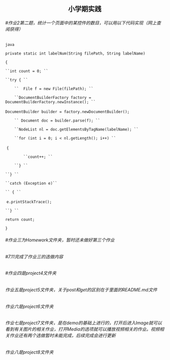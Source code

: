 ## <center>小学期实践 </center>

###### #作业2第二题，统计一个页面中的某控件的数目，可以用以下代码实现（网上查阅获得）

 ``java ``

 ``private static int labelNum(String filePath, String labelName) ``

 ``{ ``

 	``int count = 0; ``

 	``try { ``

 		``	File f = new File(filePath); ``

 		``DocumentBuilderFactory factory = DocumentBuilderFactory.newInstance(); ``

​	 	``DocumentBuilder builder = factory.newDocumentBuilder();``

 		`` Document doc = builder.parse(f); `` 

 		``NodeList nl = doc.getElementsByTagName(labelName); ``

 		``for (int i = 0; i < nl.getLength(); i++) ``

​	 	``{ ``

 			``count++; ``

 		``} ``

 	``} ``

 	``catch (Exception e)``

 	`` { `` 

​		 ``e.printStackTrace(); `` 

 	``} `` 

 ``return count; ``

 ``} ``

###### #作业三为Homework文件夹，暂时还未做好第三个作业

###### #7.11完成了作业三的选做内容

###### #作业四是project4文件夹

###### 作业五是project5文件夹，关于post和get的区别在于里面的README.md文件

###### 作业六是project6文件夹

###### 作业七是project7文件夹，是在demo的基础上进行的，打开后进入Image就可以看到有关图片的相关作业，打开Media的选项就可以播放视频相关的作业。视频相关作业还有两个选做暂时未能完成，后续完成会进行更新

###### 作业八是project8文件夹